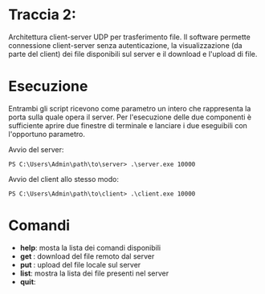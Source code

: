 
# Traccia 2: 


Architettura client-server UDP per trasferimento file. Il software permette connessione client-server senza autenticazione, la visualizzazione (da parte del client) dei file disponibili sul server e il download e l'upload di file.

# Esecuzione

Entrambi gli script ricevono come parametro un intero che rappresenta la porta sulla quale opera il server.
Per l'esecuzione delle due componenti è sufficiente aprire due finestre di terminale e lanciare i due eseguibili con l'opportuno parametro.
 
Avvio del server:
```
PS C:\Users\Admin\path\to\server> .\server.exe 10000
```
Avvio del client allo stesso modo:
```
PS C:\Users\Admin\path\to\client> .\client.exe 10000
```
# Comandi
* **help**: mosta la lista dei comandi disponibili
* **get <filename>**: download del file remoto dal server
* **put <filename>**: upload del file locale sul server
* **list**: mostra la lista dei file presenti nel server 
* **quit**:

